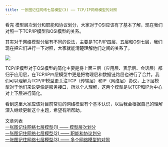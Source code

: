 ```yaml
---
title: 一张图记住网络七层模型(3) —— TCP/IP网络模型的对照
---
```



看完 模型层次划分和职能和协议划分，大家对于OSI应该有了基本了解，现在我们对照一下TCP/IP模型和OSI模型的关系。

<!--more-->

其实对于网络模型分层有不同的说法，主要是TCP/IP四层、五层和OSI七层，我们现在把它们进行一下对照，大家就能清楚理解他们之间的关系了。

![](http://ofibx667h.bkt.clouddn.com/blog/img/16-11-07-markdown/4-5-7-model.jpg)
  
 
TCP/IP模型对于OSI模型的简化主要是将上面三层（应用层、表示层、会话层）都归于应用层，在TCP/IP四层模型中更是把物理层和数据链路层也进行了合并。我们可以理解为TCP/IP模型更关注TCP（传输层）和IP（网络层）协议，上下层模型对于他们来说更像是服务接口，所以个人理解，这两个模型是以TCP和IP为中心对上下层进行简化。


看到这里大家应该对目前常见的网络模型有个基本认识，以后我会根据自己的理解深入继续更新这个主题，希望有所帮助。

文章列表  
[一张图记住网络七层模型(1) —— 模型层次划分]()  
[一张图记住网络七层模型(2) —— 职能和协议划分]()  
[一张图记住网络七层模型(3) —— 多个网络模型的对照]()
